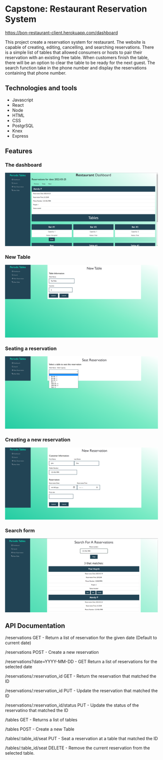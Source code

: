 # Capstone: Restaurant Reservation System

https://bon-restaurant-client.herokuapp.com/dashboard

This project create a reservation system for restaurant. The website is capable of creating, editing, cancelling, and searching reservations. There is a simple list of tables that allowed consumers or hosts to pair their reservation with an existing free table. When customers finish the table, there will be an option to clear the table to be ready for the next guest. The search function take in the phone number and display the reservations containing that phone number.

## Technologies and tools
* Javascript
* React
* Node
* HTML
* CSS
* PostgrSQL
* Knex
* Express

## Features

### The dashboard

![Dashboard](img/Dashboard.png)

### New Table

![Creating New Table](img/New_Table.png)

### Seating a reservation

![Seating a reservation](img/SeatReservation.png)

### Creating a new reservation

![Creating a new reservation](img/new_res.png)

### Search form

![Searching for a reservation](img/search.png)

## API Documentation

/reservations GET - Return a list of reservation for the given date (Default to current date)

/reservations POST - Create a new reservation

/reservations?date=YYYY-MM-DD - GET Return a list of reservations for the selected date

/reservations/:reservation_id GET - Return the reservation that matched the ID

/reservations/:reservation_id PUT - Update the reservation that matched the ID

/reservations/:reservation_id/status PUT - Update the status of the reservatino that matched the ID

/tables GET - Returns a list of tables

/tables POST - Create a new Table

/tables/:table_id/seat PUT - Seat a reservation at a table that matched the ID

/tables/:table_id/seat DELETE - Remove the current reservation from the selected table.
